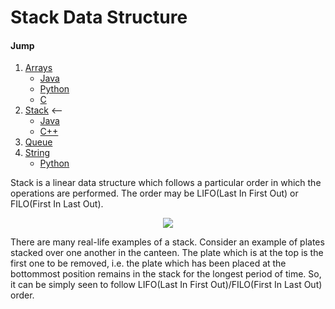 # Stack Data Structure

#### Jump
1. [Arrays](https://github.com/kaweendras/Data-Structures/tree/master/Arrays) 
    - [Java](https://github.com/kaweendras/Data-Structures/tree/master/Arrays/Java)
    - [Python](https://github.com/kaweendras/Data-Structures/tree/master/Arrays/Python)
    - [C](https://github.com/kaweendras/Data-Structures/tree/master/Arrays/C)
2. [Stack](https://github.com/kaweendras/Data-Structures/tree/master/Stack) <--
    - [Java](https://github.com/kaweendras/Data-Structures/tree/master/Stack/Java) 
    - [C++](https://github.com/kaweendras/Data-Structures/tree/master/Stack/C++) 
3. [Queue](https://github.com/kaweendras/Data-Structures/tree/master/Queue) 
4. [String](https://github.com/kaweendras/Data-Structures/tree/master/String) 
    - [Python](https://github.com/kaweendras/Data-Structures/tree/master/String/Python)




Stack is a linear data structure which follows a particular order in which the operations are performed. The order may be LIFO(Last In First Out) or FILO(First In Last Out).

<p align="center">
  <img  src="https://media.geeksforgeeks.org/wp-content/cdn-uploads/gq/2013/03/stack.png">
</p>

There are many real-life examples of a stack. Consider an example of plates stacked over one another in the canteen. The plate which is at the top is the first one to be removed, i.e. the plate which has been placed at the bottommost position remains in the stack for the longest period of time. So, it can be simply seen to follow LIFO(Last In First Out)/FILO(First In Last Out) order.
